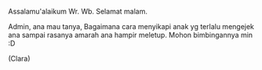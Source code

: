 Assalamu'alaikum Wr. Wb. Selamat malam.

Admin, ana mau tanya, Bagaimana cara menyikapi anak yg terlalu mengejek ana sampai rasanya amarah ana hampir meletup. Mohon bimbingannya min :D

(Clara)

<script>nama="Clara"</script>